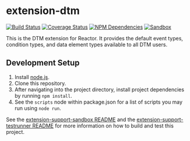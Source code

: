# extension-dtm
[![Build Status][status-image]][status-url] [![Coverage Status][coverage-image]][coverage-url] [![NPM Dependencies][npm-dependencies-image]][npm-dependencies-url] [![Sandbox][sandbox-image]][sandbox-url]

This is the DTM extension for Reactor. It provides the default event types, condition types, and data element types available to all DTM users.

## Development Setup
1. Install [node.js](https://nodejs.org/).
1. Clone this repository.
1. After navigating into the project directory, install project dependencies by running `npm install`.
1. See the `scripts` node within package.json for a list of scripts you may run using `node run`.

See the [extension-support-sandbox README](https://git.corp.adobe.com/reactor/extension-support-sandbox/blob/master/README.md) and the [extension-support-testrunner README](https://git.corp.adobe.com/reactor/extension-support-testrunner/blob/master/README.md) for more information on how to build and test this project.

[status-url]: https://dtm-builder.ut1.mcps.adobe.net/job/extension-dtm
[status-image]: https://dtm-builder.ut1.mcps.adobe.net/buildStatus/icon?job=extension-dtm
[coverage-url]: https://dtm-builder.ut1.mcps.adobe.net/view/Reactor-Frontend/job/extension-dtm/lastStableBuild/cobertura/
[coverage-image]: https://dtm-builder.ut1.mcps.adobe.net/view/Reactor-Frontend/job/extension-dtm/ws/badges/coverage.svg
[npm-dependencies-url]: https://dtm-builder.ut1.mcps.adobe.net/view/Reactor-Frontend/job/extension-dtm/ws/dependencies.txt
[npm-dependencies-image]: https://dtm-builder.ut1.mcps.adobe.net/view/Reactor-Frontend/job/extension-dtm/ws/badges/dependencies.svg
[sandbox-url]: https://dtm-builder.ut1.mcps.adobe.net/view/Reactor-Frontend/job/extension-dtm/ws/sandbox/viewSandbox.html
[sandbox-image]: https://dtm-builder.ut1.mcps.adobe.net/view/Reactor-Frontend/job/extension-dtm/ws/badges/sandbox.svg
